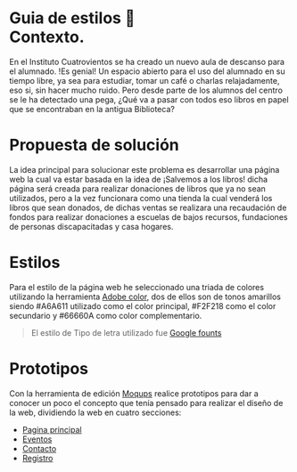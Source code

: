 # Guia de estilos  :wave: <br>Contexto.
En el Instituto Cuatrovientos se ha creado un nuevo aula de descanso para el alumnado. !Es genial! Un espacio abierto para el uso del alumnado en su tiempo libre, ya sea para estudiar, tomar un café o charlas relajadamente, eso si, sin hacer mucho ruido.
Pero desde parte de los alumnos del centro se le ha detectado una pega, ¿Qué va a pasar con todos eso libros en papel que se encontraban en la antigua Biblioteca?

# Propuesta de solución
La idea principal para solucionar este problema es desarrollar una página web la cual va estar basada en la idea de ¡Salvemos a los libros! dicha página será creada para realizar donaciones de libros que ya no sean utilizados, pero a la vez funcionara como una tienda la cual venderá los libros que sean donados, de dichas ventas se realizara una recaudación de fondos para realizar donaciones a escuelas de bajos recursos, fundaciones de personas discapacitadas y casa hogares.


# Estilos
Para el estilo de la página web he seleccionado una triada de colores utilizando la herramienta [Adobe color](https://color.adobe.com), dos de ellos son de tonos amarillos siendo #A6A611  utilizado como el color principal, #F2F218 como el color secundario y #66660A como color complementario.

>El estilo de Tipo de letra utilizado fue [Google founts]('https://fonts.googleapis.com/css2?family=Anton&family=Lilita+One&family=Lobster&display=swap')

# Prototipos
Con la herramienta de edición [Moqups](https://moqups.com) realice prototipos para dar a conocer un poco el concepto que tenía pensado para realizar el diseño de la web, dividiendo la web en cuatro secciones:


* [Pagina principal](https://github.com/luz20026/iaw22-learning-github/blob/main/principal.png)
* [Eventos](https://github.com/luz20026/iaw22-learning-github/blob/main/secundaria.png)
* [Contacto](https://github.com/luz20026/iaw22-learning-github/blob/main/Contacto.png)
* [Registro](https://github.com/luz20026/iaw22-learning-github/blob/main/registro.png)
